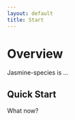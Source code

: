 ```yaml
---
layout: default
title: Start
---
```


# Overview

Jasmine-species is ...


## Quick Start

What now?
